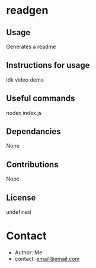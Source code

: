 # readgen
## Usage 
Generates a readme
## Instructions for usage 
idk video demo
## Useful commands
nodex index.js
## Dependancies 
None
## Contributions 
Nope
## License 
undefined
# Contact
* Author: 
Me
* contact: 
email@email.com